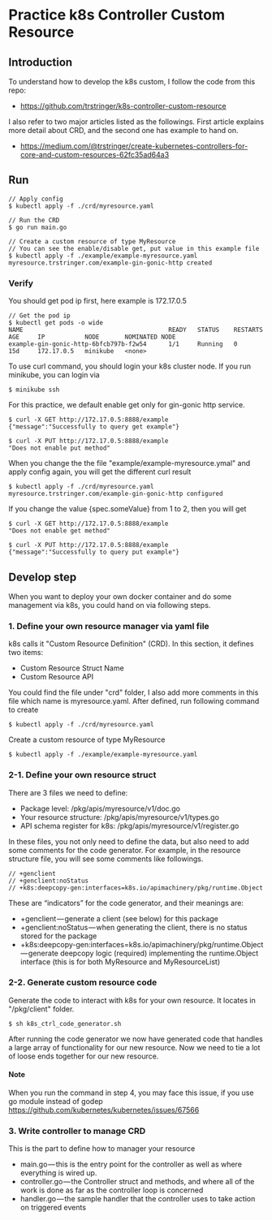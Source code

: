 # Practice k8s Controller Custom Resource
## Introduction
To understand how to develop the k8s custom, I follow the code from this repo:
* https://github.com/trstringer/k8s-controller-custom-resource

I also refer to two major articles listed as the followings.
First article explains more detail about CRD, and the second one has example to hand on.
* https://medium.com/@trstringer/create-kubernetes-controllers-for-core-and-custom-resources-62fc35ad64a3

## Run
```console
// Apply config
$ kubectl apply -f ./crd/myresource.yaml

// Run the CRD
$ go run main.go

// Create a custom resource of type MyResource
// You can see the enable/disable get, put value in this example file
$ kubectl apply -f ./example/example-myresource.yaml
myresource.trstringer.com/example-gin-gonic-http created
```

### Verify
You should get pod ip first, here example is 172.17.0.5
```console
// Get the pod ip
$ kubectl get pods -o wide
NAME                                        READY   STATUS    RESTARTS   AGE     IP           NODE       NOMINATED NODE
example-gin-gonic-http-6bfcb797b-f2w54      1/1     Running   0          15d     172.17.0.5   minikube   <none>
```

To use curl command, you should login your k8s cluster node. If you run minikube, you can login via
```console
$ minikube ssh
```

For this practice, we default enable get only for gin-gonic http service.
```console
$ curl -X GET http://172.17.0.5:8888/example
{"message":"Successfully to query get example"}

$ curl -X PUT http://172.17.0.5:8888/example
"Does not enable put method"
```

When you change the the file "example/example-myresource.ymal" and apply config again,
you will get the different curl result
```console
$ kubectl apply -f ./crd/myresource.yaml
myresource.trstringer.com/example-gin-gonic-http configured
```

If you change the value {spec.someValue} from 1 to 2, then you will get
```console
$ curl -X GET http://172.17.0.5:8888/example
"Does not enable get method"

$ curl -X PUT http://172.17.0.5:8888/example
{"message":"Successfully to query put example"}
```

## Develop step
When you want to deploy your own docker container and do some management via k8s,
you could hand on via following steps.

### 1. Define your own resource manager via yaml file
k8s calls it "Custom Resource Definition" (CRD). In this section, it defines two items:
* Custom Resource Struct Name
* Custom Resource API

You could find the file under "crd" folder, I also add more comments in this file which name
is myresource.yaml. After defined, run following command to create

```console
$ kubectl apply -f ./crd/myresource.yaml
```
Create a custom resource of type MyResource
```console
$ kubectl apply -f ./example/example-myresource.yaml
```

### 2-1. Define your own resource struct
There are 3 files we need to define:
* Package level: /pkg/apis/myresource/v1/doc.go
* Your resource structure: /pkg/apis/myresource/v1/types.go
* API schema register for k8s: /pkg/apis/myresource/v1/register.go

In these files, you not only need to define the data,
but also need to add some comments for the code generator. 
For example, in the resource structure file, you will see some comments like followings. 
```
// +genclient
// +genclient:noStatus
// +k8s:deepcopy-gen:interfaces=k8s.io/apimachinery/pkg/runtime.Object
```
These are “indicators” for the code generator, and their meanings are:
* +genclient — generate a client (see below) for this package
* +genclient:noStatus — when generating the client, there is no status stored for the package
* +k8s:deepcopy-gen:interfaces=k8s.io/apimachinery/pkg/runtime.Object — generate deepcopy logic (required)
implementing the runtime.Object interface (this is for both MyResource and MyResourceList)

### 2-2. Generate custom resource code
Generate the code to interact with k8s for your own resource. It locates in "/pkg/client" folder.
```console
$ sh k8s_ctrl_code_generator.sh
```
After running the code generator we now have generated code that handles a large array of functionality for our new resource.
Now we need to tie a lot of loose ends together for our new resource.

#### Note
When you run the command in step 4, you may face this issue, if you use go module instead of godep
https://github.com/kubernetes/kubernetes/issues/67566

### 3. Write controller to manage CRD
This is the part to define how to manager your resource
* main.go — this is the entry point for the controller as well as where everything is wired up. 
* controller.go — the Controller struct and methods, 
and where all of the work is done as far as the controller loop is concerned
* handler.go — the sample handler that the controller uses to take action on triggered events